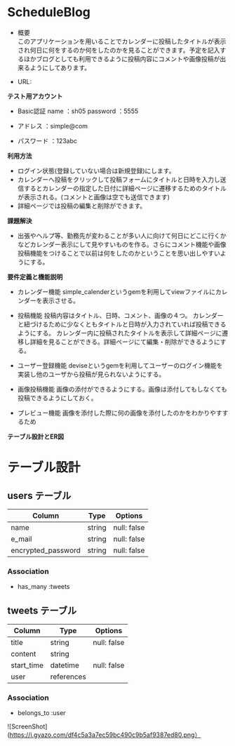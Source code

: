  # ScheduleBlog

- 概要  
このアプリケーションを用いることでカレンダーに投稿したタイトルが表示され何日に何をするのか何をしたのかを見ることができます。予定を記入するほかブログとしても利用できるように投稿内容にコメントや画像投稿が出来るようにしてあります。

- URL:

 **テスト用アカウント**
- Basic認証
  name ：sh05
  password ：5555

- アドレス  ：simple@com
- パスワード  ：123abc

 **利用方法**
- ログイン状態(登録していない場合は新規登録)にします。
- カレンダーへ投稿をクリックして投稿フォームにタイトルと日時を入力し送信するとカレンダーの指定した日付に詳細ページに遷移するためのタイトルが表示される。(コメントと画像は空でも送信できます)
- 詳細ページでは投稿の編集と削除ができます。

 **課題解決**
- 出張やヘルプ等、勤務先が変わることが多い人に向けて何日にどこに行くかなどカレンダー表示にして見やすいものを作る。さらにコメント機能や画像投稿機能をつけることで以前は何をしたのかということを思い出しやすいようにする。

 **要件定義と機能説明**
- カレンダー機能  simple_calenderというgemを利用してviewファイルにカレンダーを表示させる。

- 投稿機能
  投稿内容はタイトル、日時、コメント、画像の４つ。
  カレンダーと紐づけるために少なくともタイトルと日時が入力されていれば投稿できるようにする。
  カレンダー内に投稿されたタイトルを表示して詳細ページに遷移し詳細を見ることができる。詳細ページにて編集・削除ができるようにする。

- ユーザー登録機能
  deviseというgemを利用してユーザーのログイン機能を実装し他のユーザから投稿が見られないようにする。

- 画像投稿機能
  画像の添付ができるようにする。画像は添付してもしなくても投稿できるようにしておく。
  
- プレビュー機能
  画像を添付した際に何の画像を添付したのかをわかりやすするため


 **テーブル設計とER図**



# テーブル設計

 

## users テーブル

| Column             | Type   | Options     |
| ------------------ | ------ | ----------- |
| name               | string | null: false |
| e_mail             | string | null: false |
| encrypted_password | string | null: false |

### Association

- has_many :tweets

## tweets テーブル

| Column             | Type       | Options     |
| ------------------ | ---------- | ----------- |
| title              | string     | null: false |
| content            | string     |             |
| start_time         | datetime   | null: false |
| user               | references |             |

### Association

- belongs_to :user


 
![ScreenShot](https://i.gyazo.com/df4c5a3a7ec59bc490c9b5af9387ed80.png）